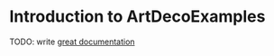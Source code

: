 # Introduction to ArtDecoExamples

TODO: write [great documentation](http://jacobian.org/writing/what-to-write/)
